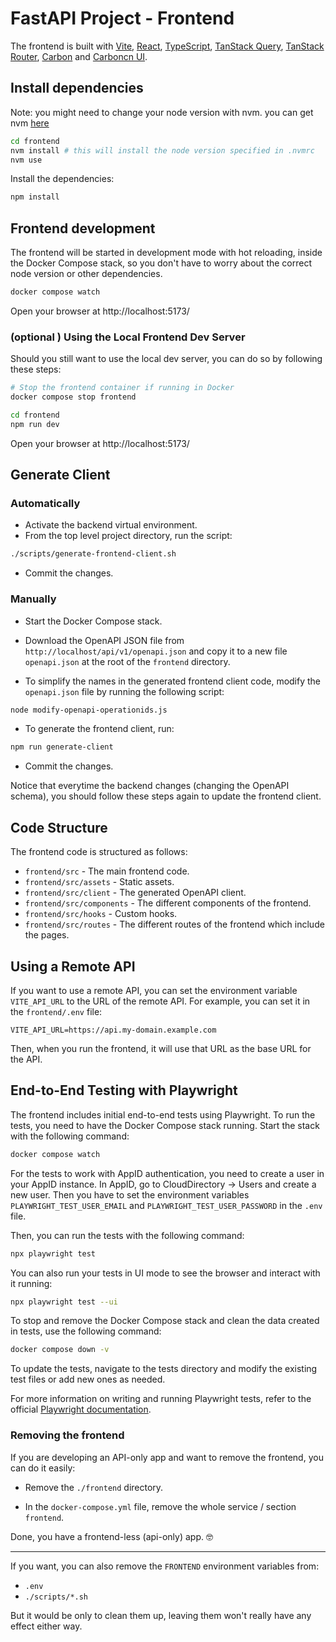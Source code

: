 # FastAPI Project - Frontend

The frontend is built with [Vite](https://vitejs.dev/), [React](https://reactjs.org/), [TypeScript](https://www.typescriptlang.org/), [TanStack Query](https://tanstack.com/query), [TanStack Router](https://tanstack.com/router), [Carbon](https://carbondesignsystem.com/) and [Carboncn UI](https://www.carboncn.dev/).

## Install dependencies

Note: you might need to change your node version with nvm.
you can get nvm [here](https://github.com/nvm-sh/nvm#installing-and-updating)

```bash
cd frontend
nvm install # this will install the node version specified in .nvmrc
nvm use
```

Install the dependencies:

```bash
npm install
```

## Frontend development

The frontend will be started in development mode with hot reloading, inside the Docker Compose stack, so you don't have to worry about the correct node version or other dependencies.

```bash
docker compose watch
```

Open your browser at http://localhost:5173/

### (optional ) Using the Local Frontend Dev Server

Should you still want to use the local dev server, you can do so by following these steps:

```bash
# Stop the frontend container if running in Docker
docker compose stop frontend

cd frontend
npm run dev
```

Open your browser at http://localhost:5173/

## Generate Client

### Automatically

- Activate the backend virtual environment.
- From the top level project directory, run the script:

```bash
./scripts/generate-frontend-client.sh
```

- Commit the changes.

### Manually

- Start the Docker Compose stack.

- Download the OpenAPI JSON file from `http://localhost/api/v1/openapi.json` and copy it to a new file `openapi.json` at the root of the `frontend` directory.

- To simplify the names in the generated frontend client code, modify the `openapi.json` file by running the following script:

```bash
node modify-openapi-operationids.js
```

- To generate the frontend client, run:

```bash
npm run generate-client
```

- Commit the changes.

Notice that everytime the backend changes (changing the OpenAPI schema), you should follow these steps again to update the frontend client.

## Code Structure

The frontend code is structured as follows:

- `frontend/src` - The main frontend code.
- `frontend/src/assets` - Static assets.
- `frontend/src/client` - The generated OpenAPI client.
- `frontend/src/components` - The different components of the frontend.
- `frontend/src/hooks` - Custom hooks.
- `frontend/src/routes` - The different routes of the frontend which include the pages.

## Using a Remote API

If you want to use a remote API, you can set the environment variable `VITE_API_URL` to the URL of the remote API. For example, you can set it in the `frontend/.env` file:

```env
VITE_API_URL=https://api.my-domain.example.com
```

Then, when you run the frontend, it will use that URL as the base URL for the API.

## End-to-End Testing with Playwright

The frontend includes initial end-to-end tests using Playwright. To run the tests, you need to have the Docker Compose stack running. Start the stack with the following command:

```bash
docker compose watch
```

For the tests to work with AppID authentication, you need to create a user in your AppID instance. In AppID, go to CloudDirectory -> Users and create a new user. Then you have to set the environment variables `PLAYWRIGHT_TEST_USER_EMAIL` and `PLAYWRIGHT_TEST_USER_PASSWORD` in the `.env` file.

Then, you can run the tests with the following command:

```bash
npx playwright test
```

You can also run your tests in UI mode to see the browser and interact with it running:

```bash
npx playwright test --ui
```

To stop and remove the Docker Compose stack and clean the data created in tests, use the following command:

```bash
docker compose down -v
```

To update the tests, navigate to the tests directory and modify the existing test files or add new ones as needed.

For more information on writing and running Playwright tests, refer to the official [Playwright documentation](https://playwright.dev/docs/intro).

### Removing the frontend

If you are developing an API-only app and want to remove the frontend, you can do it easily:

- Remove the `./frontend` directory.

- In the `docker-compose.yml` file, remove the whole service / section `frontend`.

Done, you have a frontend-less (api-only) app. 🤓

---

If you want, you can also remove the `FRONTEND` environment variables from:

- `.env`
- `./scripts/*.sh`

But it would be only to clean them up, leaving them won't really have any effect either way.
